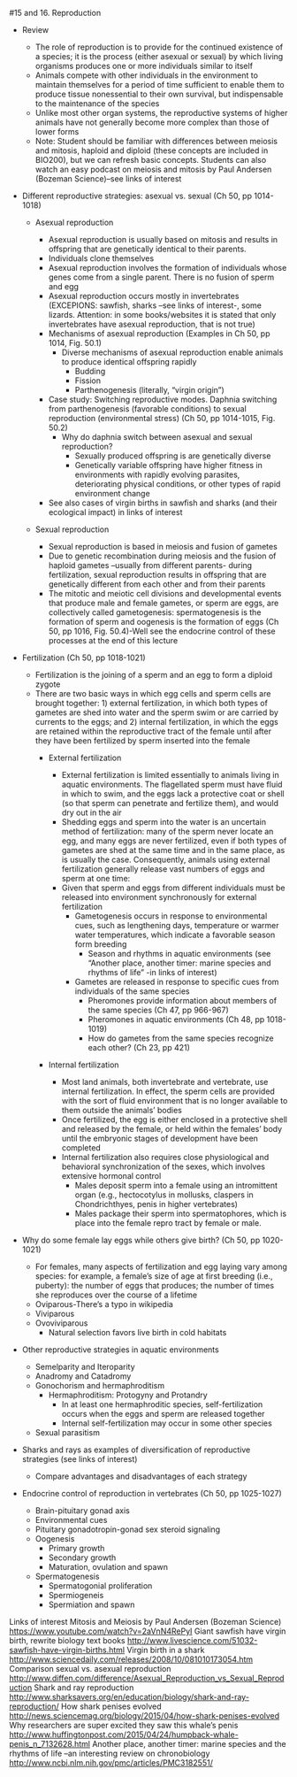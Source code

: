 #15 and 16. Reproduction
- Review
  - The role of reproduction is to provide for the continued existence of a species; it is the process (either asexual or sexual) by which living organisms produces one or more individuals similar to itself
  - Animals compete with other individuals in the environment to maintain themselves for a period of time sufficient to enable them to produce tissue nonessential to their own survival, but indispensable to the maintenance of the species 
  - Unlike most other organ systems, the reproductive systems of higher animals have not generally become more complex than those of lower forms
  - Note: Student should be familiar with differences between meiosis and mitosis, haploid and diploid (these concepts are included in BIO200), but we can refresh basic concepts. Students can also watch an easy podcast on meiosis and mitosis by Paul Andersen (Bozeman Science)–see links of interest

- Different reproductive strategies: asexual vs. sexual (Ch 50, pp 1014-1018)
  - Asexual reproduction
    - Asexual reproduction is usually based on mitosis and results in offspring that are genetically identical to their parents. 
    - Individuals clone themselves
    - Asexual reproduction involves the formation of individuals whose genes come from a single parent. There is no fusion of sperm and egg
    - Asexual reproduction occurs mostly in invertebrates (EXCEPIONS: sawfish, sharks –see links of interest-, some lizards. Attention: in some books/websites it is stated that only invertebrates have asexual reproduction, that is not true)
    - Mechanisms of asexual reproduction (Examples in Ch 50, pp 1014, Fig. 50.1)
      - Diverse mechanisms of asexual reproduction enable animals to produce identical offspring rapidly 
        - Budding
        - Fission
        - Parthenogenesis (literally, “virgin origin”)
    - Case study: Switching reproductive modes. Daphnia switching from parthenogenesis (favorable conditions) to sexual reproduction (environmental stress) (Ch 50, pp 1014-1015, Fig. 50.2)
      - Why do daphnia switch between asexual and sexual reproduction? 
		  - Sexually produced offspring is are genetically diverse
		  - Genetically variable offspring have higher fitness in environments with rapidly evolving parasites, deteriorating physical conditions, or other types of rapid environment change
    - See also cases of virgin births in sawfish and sharks (and their ecological impact) in links of interest

  - Sexual reproduction
    - Sexual reproduction is based in meiosis and fusion of gametes
    - Due to genetic recombination during meiosis and the fusion of haploid gametes –usually from different parents- during fertilization, sexual reproduction results in offspring that are genetically different from each other and from their parents
    - The mitotic and meiotic cell divisions and developmental events that produce male and female gametes, or sperm are eggs, are collectively called gametogenesis: spermatogenesis is the formation of sperm and oogenesis is the formation of eggs (Ch 50, pp 1016, Fig. 50.4)-Well see the endocrine control of these processes at the end of this lecture

- Fertilization (Ch 50, pp 1018-1021)
  - Fertilization is the joining of a sperm and an egg to form a diploid zygote
  - There are two basic ways in which egg cells and sperm cells are brought together: 1) external fertilization, in which both types of gametes are shed into water and the sperm swim or are carried by currents to the eggs; and 2) internal fertilization, in which the eggs are retained within the reproductive tract of the female until after they have been fertilized by sperm inserted into the female
    - External fertilization
      - External fertilization is limited essentially to animals living in aquatic environments. The flagellated sperm must have fluid in which to swim, and the eggs lack a protective coat or shell (so that sperm can penetrate and fertilize them), and would dry out in the air
      - Shedding eggs and sperm into the water is an uncertain method of fertilization: many of the sperm never locate an egg, and many eggs are never fertilized, even if both types of gametes are shed at the same time and in the same place, as is usually the case. Consequently, animals using external fertilization generally release vast numbers of eggs and sperm at one time:
      - Given that sperm and eggs from different individuals must be released into environment synchronously for external fertilization
        - Gametogenesis occurs in response to environmental cues, such as lengthening days, temperature or warmer water temperatures, which indicate a favorable season form breeding
          - Season and rhythms in aquatic environments (see “Another place, another timer: marine species and rhythms of life” -in links of interest)
        - Gametes are released in response to specific cues from individuals of the same species
          - Pheromones provide information about members of the same species (Ch 47, pp 966-967)
          - Pheromones in aquatic environments (Ch 48, pp 1018-1019)
          - How do gametes from the same species recognize each other? (Ch 23, pp 421)

    - Internal fertilization
      - Most land animals, both invertebrate and vertebrate, use internal fertilization. In effect, the sperm cells are provided with the sort of fluid environment that is no longer available to them outside the animals’ bodies
      - Once fertilized, the egg is either enclosed in a protective shell and released by the female, or held within the females’ body until the embryonic stages of development have been completed
      - Internal fertilization also requires close physiological and behavioral synchronization of the sexes, which involves extensive hormonal control
        - Males deposit sperm into a female using an intromittent organ (e.g., hectocotylus in mollusks, claspers in Chondrichthyes, penis in higher vertebrates)
        - Males package their sperm into spermatophores, which is place into the female repro tract by female or male. 
- Why do some female lay eggs while others give birth? (Ch 50, pp 1020-1021)
    - For females, many aspects of fertilization and egg laying vary among species: for example, a female’s size of age at first breeding (i.e., puberty): the number of eggs that produces; the number of times she reproduces over the course of a lifetime
    - Oviparous-There’s a typo in wikipedia
    - Viviparous
    - Ovoviviparous
      - Natural selection favors live birth in cold habitats

- Other reproductive strategies in aquatic environments
    - Semelparity and Iteroparity
    - Anadromy and Catadromy
    - Gonochorism and hermaphroditism
      - Hermaphroditism: Protogyny and Protandry
        - In at least one hermaphroditic species, self-fertilization occurs when the eggs and sperm are released together
        - Internal self-fertilization may occur in some other species
    - Sexual parasitism
- Sharks and rays as examples of diversification of reproductive strategies (see links of interest)
  - Compare advantages and disadvantages of each strategy

- Endocrine control of reproduction in vertebrates (Ch 50, pp 1025-1027)
  - Brain-pituitary gonad axis
  - Environmental cues
  - Pituitary gonadotropin-gonad sex steroid signaling
  - Oogenesis
    - Primary growth
    - Secondary growth
    - Maturation, ovulation and spawn
  - Spermatogenesis
    - Spermatogonial proliferation
    - Spermiogeneis
    - Spermiation and spawn
	
Links of interest
Mitosis and Meiosis by Paul Andersen (Bozeman Science)
https://www.youtube.com/watch?v=2aVnN4RePyI
Giant sawfish have virgin birth, rewrite biology text books
http://www.livescience.com/51032-sawfish-have-virgin-births.html
Virgin birth in a shark
http://www.sciencedaily.com/releases/2008/10/081010173054.htm
Comparison sexual vs. asexual reproduction
http://www.diffen.com/difference/Asexual_Reproduction_vs_Sexual_Reproduction
Shark and ray reproduction
http://www.sharksavers.org/en/education/biology/shark-and-ray-reproduction/
How shark penises evolved
http://news.sciencemag.org/biology/2015/04/how-shark-penises-evolved
Why researchers are super excited they saw this whale’s penis
http://www.huffingtonpost.com/2015/04/24/humpback-whale-penis_n_7132628.html
Another place, another timer: marine species and the rhythms of life –an interesting review on chronobiology
http://www.ncbi.nlm.nih.gov/pmc/articles/PMC3182551/


